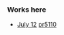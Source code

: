 

### Works here

* [July 12](https://github.com/influxdata/influxdb_iox/pull/5110)
 [pr5110](https://github.com/influxdata/influxdb_iox/commit/ad4ea13e9d3c51cab1febc770c51d22a05855ac6)